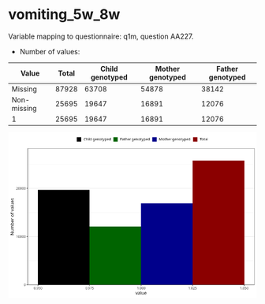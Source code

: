 # vomiting_5w_8w
Variable mapping to questionnaire: q1m, question AA227.
- Number of values:

| Value | Total | Child genotyped | Mother genotyped | Father genotyped |
| ----- | ----- | --------------- | ---------------- | ---------------- |
| Missing | 87928 | 63708 | 54878 | 38142 |
| Non-missing | 25695 | 19647 | 16891 | 12076 |
| 1 | 25695 | 19647 | 16891 | 12076 |



![](vomiting_5w_8w_n.png)



